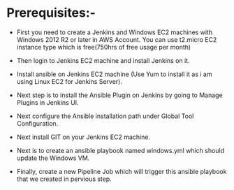 Prerequisites:-
==============
- First you need to create a Jenkins and Windows EC2 machines with Windows 2012 R2 or later in AWS Account. You can use t2.micro EC2 instance type which is free(750hrs of free usage per month)

- Then login to Jenkins EC2 machine and install Jenkins on it.

- Install ansible on Jenkins EC2 machine (Use Yum to install it as i am using Linux EC2 for Jenkins Server).

- Next step is to install the Ansible Plugin on Jenkins by going to Manage Plugins in Jenkins UI.

- Next configure the Ansible installation path under Global Tool Configuration.

- Next install GIT on your Jenkins EC2 machine.

- Next is to create an ansible playbook named windows.yml which should update the Windows VM.

- Finally, create a new Pipeline Job which will trigger this ansible playbook that we created in pervious step.
